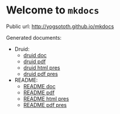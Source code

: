 # Welcome to `mkdocs`

Public url: <http://yogsototh.github.io/mkdocs>

Generated documents:

- Druid:
    - [druid doc](druid/druid.html)
    - [druid pdf](druid/druid.pdf)
    - [druid html pres](druid/druid.reveal.html)
    - [druid pdf pres](druid/druid.beamer.pdf)
- README:
    - [README doc](README.html)
    - [README pdf](README.pdf)
    - [README html pres](README.reveal.html)
    - [README pdf pres](README.beamer.pdf)

